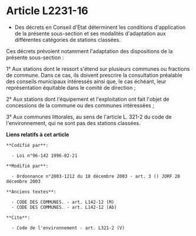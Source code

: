 # Article L2231-16

- Des décrets en Conseil d'Etat déterminent les conditions d'application de la présente sous-section et ses modalités
d'adaptation aux différentes catégories de stations classées.

Ces décrets prévoient notamment l'adaptation des dispositions de la présente sous-section :

1° Aux stations dont le ressort s'étend sur plusieurs communes ou fractions de commune. Dans ce cas, ils doivent prescrire la
consultation préalable des conseils municipaux intéressés ainsi que, le cas échéant, leur représentation équitable dans le
comité de direction ;

2° Aux stations dont l'équipement et l'exploitation ont fait l'objet de concessions de la commune ou des communes
intéressées ;

3° Aux communes littorales, au sens de l'article L. 321-2 du code de l'environnement, qui ne sont pas des stations classées.

**Liens relatifs à cet article**

	**Codifié par**:

	  - Loi n°96-142 1996-02-21

	**Modifié par**:

	  - Ordonnance n°2003-1212 du 18 décembre 2003 - art. 3 () JORF 20 décembre 2003

	**Anciens textes**:

	  - CODE DES COMMUNES. - art. L142-12 (M)
	  - CODE DES COMMUNES. - art. L142-12 (Ab)

	**Cite**:

	  - Code de l'environnement - art. L321-2 (V)
